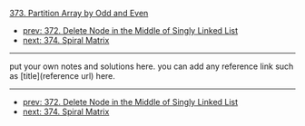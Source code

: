[373. Partition Array by Odd and Even](http://www.lintcode.com/problem/partition-array-by-odd-and-even)

- [prev: 372. Delete Node in the Middle of Singly Linked List](372-delete-node-in-the-middle-of-singly-linked-list.md)
- [next: 374. Spiral Matrix](374-spiral-matrix.md)

---

put your own notes and solutions here.
you can add any reference link such as [title](reference url) here.

---

- [prev: 372. Delete Node in the Middle of Singly Linked List](372-delete-node-in-the-middle-of-singly-linked-list.md)
- [next: 374. Spiral Matrix](374-spiral-matrix.md)
